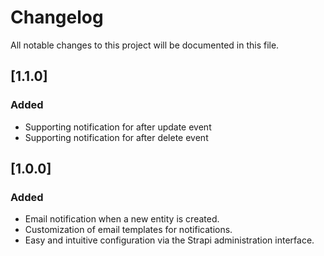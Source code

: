 # Changelog

All notable changes to this project will be documented in this file.

## [1.1.0]

### Added

- Supporting notification for after update event
- Supporting notification for after delete event

## [1.0.0]

### Added

- Email notification when a new entity is created.
- Customization of email templates for notifications.
- Easy and intuitive configuration via the Strapi administration interface.
